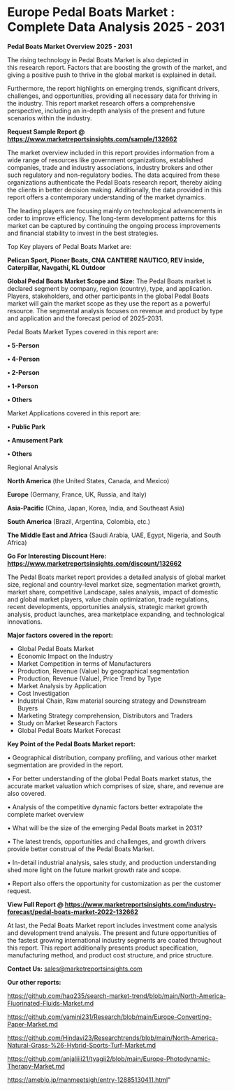 # Europe Pedal Boats Market : Complete Data Analysis 2025 - 2031

<Strong> Pedal Boats Market Overview 2025 - 2031</strong>

The rising technology in Pedal Boats Market is also depicted in this research report. Factors that are boosting the growth of the market, and giving a positive push to thrive in the global market is explained in detail.

Furthermore, the report highlights on emerging trends, significant drivers, challenges, and opportunities, providing all necessary data for thriving in the industry. This report market research offers a comprehensive perspective, including an in-depth analysis of the present and future scenarios within the industry.

<strong>Request Sample Report @ <a href=https://www.marketreportsinsights.com/sample/132662>https://www.marketreportsinsights.com/sample/132662</a></strong>

The market overview included in this report provides information from a wide range of resources like government organizations, established companies, trade and industry associations, industry brokers and other such regulatory and non-regulatory bodies. The data acquired from these organizations authenticate the Pedal Boats research report, thereby aiding the clients in better decision making. Additionally, the data provided in this report offers a contemporary understanding of the market dynamics.

The leading players are focusing mainly on technological advancements in order to improve efficiency. The long-term development patterns for this market can be captured by continuing the ongoing process improvements and financial stability to invest in the best strategies.

Top Key players of Pedal Boats Market are:

<strong>Pelican Sport, Pioner Boats, CNA CANTIERE NAUTICO, REV inside, Caterpillar, Navgathi, KL Outdoor</strong>

<strong><b>Global Pedal Boats Market Scope and Size:</b></strong>
The Pedal Boats market is declared segment by company, region (country), type, and application. Players, stakeholders, and other participants in the global Pedal Boats market will gain the market scope as they use the report as a powerful resource. The segmental analysis focuses on revenue and product by type and application and the forecast period of 2025-2031.

Pedal Boats Market Types covered in this report are:

<strong>• 5-Person

• 4-Person

• 2-Person

• 1-Person

• Others</strong>

Market Applications covered in this report are:

<strong>• Public Park

• Amusement Park

• Others</strong> 

Regional Analysis

<strong>North America</strong> (the United States, Canada, and Mexico)

<strong>Europe</strong> (Germany, France, UK, Russia, and Italy)

<strong>Asia-Pacific</strong> (China, Japan, Korea, India, and Southeast Asia)

<strong>South America</strong> (Brazil, Argentina, Colombia, etc.)

<strong>The Middle East and Africa</strong> (Saudi Arabia, UAE, Egypt, Nigeria, and South Africa)

<strong>Go For Interesting Discount Here: <a href=https://www.marketreportsinsights.com/discount/132662>https://www.marketreportsinsights.com/discount/132662</a></strong>

The Pedal Boats market report provides a detailed analysis of global market size, regional and country-level market size, segmentation market growth, market share, competitive Landscape, sales analysis, impact of domestic and global market players, value chain optimization, trade regulations, recent developments, opportunities analysis, strategic market growth analysis, product launches, area marketplace expanding, and technological innovations.

<strong><b>Major factors covered in the report:</b></strong>
<ul>
  <li>Global Pedal Boats Market </li>
  <li>Economic Impact on the Industry</li>
  <li>Market Competition in terms of Manufacturers</li>
  <li>Production, Revenue (Value) by geographical segmentation</li>
  <li>Production, Revenue (Value), Price Trend by Type</li>
  <li>Market Analysis by Application</li>
  <li>Cost Investigation</li>
  <li>Industrial Chain, Raw material sourcing strategy and Downstream Buyers</li>
  <li>Marketing Strategy comprehension, Distributors and Traders</li>
  <li>Study on Market Research Factors</li>
  <li>Global Pedal Boats Market Forecast</li>
</ul>

<strong><b>Key Point of the Pedal Boats Market report:</b></strong>

• Geographical distribution, company profiling, and various other market segmentation are provided in the report.

• For better understanding of the global Pedal Boats market status, the accurate market valuation which comprises of size, share, and revenue are also covered.

• Analysis of the competitive dynamic factors better extrapolate the complete market overview

• What will be the size of the emerging Pedal Boats market in 2031?

• The latest trends, opportunities and challenges, and growth drivers provide better construal of the Pedal Boats Market.

• In-detail industrial analysis, sales study, and production understanding shed more light on the future market growth rate and scope.

• Report also offers the opportunity for customization as per the customer request.

<strong><b>View Full Report @ <a href=https://www.marketreportsinsights.com/industry-forecast/pedal-boats-market-2022-132662>https://www.marketreportsinsights.com/industry-forecast/pedal-boats-market-2022-132662</a></b></strong>


At last, the Pedal Boats Market report includes investment come analysis and development trend analysis. The present and future opportunities of the fastest growing international industry segments are coated throughout this report. This report additionally presents product specification, manufacturing method, and product cost structure, and price structure.

<strong>Contact Us:</strong>
sales@marketreportsinsights.com

<strong>Our other reports:</strong>

<a href=https://github.com/haq235/search-market-trend/blob/main/North-America-Fluorinated-Fluids-Market.md>https://github.com/haq235/search-market-trend/blob/main/North-America-Fluorinated-Fluids-Market.md</a>

<a href=https://github.com/yamini231/Research/blob/main/Europe-Converting-Paper-Market.md>https://github.com/yamini231/Research/blob/main/Europe-Converting-Paper-Market.md</a>

<a href=https://github.com/Hindavi23/Researchtrends/blob/main/North-America-Natural-Grass-%26-Hybrid-Sports-Turf-Market.md>https://github.com/Hindavi23/Researchtrends/blob/main/North-America-Natural-Grass-%26-Hybrid-Sports-Turf-Market.md</a>

<a href=https://github.com/anjaliiii21/tyagii2/blob/main/Europe-Photodynamic-Therapy-Market.md>https://github.com/anjaliiii21/tyagii2/blob/main/Europe-Photodynamic-Therapy-Market.md</a>

<a href=https://ameblo.jp/manmeetsigh/entry-12885130411.html>https://ameblo.jp/manmeetsigh/entry-12885130411.html</a>"
